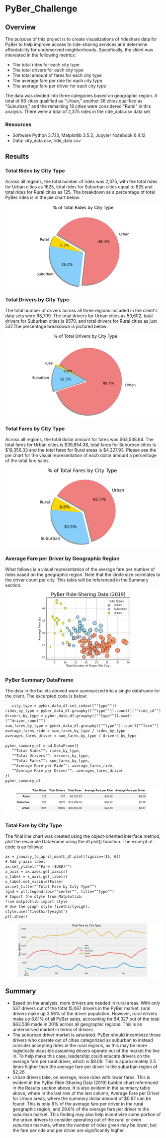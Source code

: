 # PyBer_Challenge
## Overview
The purpose of this project is to create visualizations of rideshare data for PyBer to help improve access to ride-sharing services and determine affordability for underserved neighborhoods. Specifically, the client was interested in the following metrics:
- The total rides for each city type
- The total drivers for each city type
- The total amount of fares for each city type
- The average fare per ride for each city type
- The average fare per driver for each city type<br />

The data was divided into three categories based on geographic region. A total of 66 cities qualified as "Urban," another 36 cities qualified as "Suburban," and the remaining 18 cities were considered "Rural" in this analysis. There were a total of 2,375 rides in the ride_data.csv data set
### Resources
- Software Python 3.7.13, Matplotlib 3.5.2, Jupyter Notebook 6.4.12
- Data: city_data.csv, ride_data.csv
## Results
### Total Rides by City Type
Across all regions, the total number of rides was 2,375, with the total rides for Urban cities as 1625, total rides for Suburban cities equal to 625 and total rides for Rural cities as 125. The breakdown as a percentage of total PyBer rides is in the pie chart below:<br />

![Chart 4](https://github.com/banasibb/PyBer_Challenge/blob/14d2de6b8cb327daaf58c95ffa0faef100c95097/Analysis/Pie%20total%20rides%20by%20city%20type.png)<br />

### Total Drivers by City Type
The total number of drivers across all three regions included in the client's data sets were 68,709. The total drivers for Urban cities as 59,602, total drivers for Suburban cities is 8570, and total drivers for Rural cities as just 537.The percentage breakdown is pictured below:<br />

![Chart 5](https://github.com/banasibb/PyBer_Challenge/blob/14d2de6b8cb327daaf58c95ffa0faef100c95097/Analysis/Pie%20Total%20Drivers%20by%20City%20Type.png)<br />
### Total Fares by City Type
Across all regions, the total dollar amount for fares was $63,538.64. The total fares for Urban cities is $39,854.38, total fares for Suburban cities is $19,356.33 and the total fares for Rural areas is $4,327.93. Please see the pie chart for the visual representation of each dollar amount a percentage of the total fare sales.<br />

   ![Chart 3](https://github.com/banasibb/PyBer_Challenge/blob/cd42bdcb23750da7497d19c461ccc46a7e6118d6/Analysis/Pie%20Total%20Fares%20by%20City%20Type.png)<br />

### Average Fare per Driver by Geographic Region
What follows is a visual representation of the average fare per number of rides based on the geographic region. Note that the circle size correlates to the driver count per city. This table will be referenced in the Summary section.
![Chart 6](https://github.com/banasibb/PyBer_Challenge/blob/7328bd752ce2a0ed202e223a0a5447b27fd347b7/Analysis/bubble%20ride%20sharing%20data%20averages%20reformatted.png)<br />


### PyBer Summary DataFrame
The data in the bullets aboved were summarized into a single dataframe for the client. The excerpted code is below:
 ```
    city_type = pyber_data_df.set_index([""type""])
rides_by_type = pyber_data_df.groupby([""type""]).count()[""ride_id""]
drivers_by_type = pyber_data_df.groupby([""type""]).sum()[""driver_count""]
sum_fares_by_type = pyber_data_df.groupby([""type""]).sum()[""fare""]
average_fares_ride = sum_fares_by_type / rides_by_type
averages_fares_driver = sum_fares_by_type / drivers_by_type

pyber_summary_df = pd.DataFrame({
    ""Total Rides"": rides_by_type,
    ""Total Drivers"": drivers_by_type,
    ""Total Fares"": sum_fares_by_type, 
    ""Average Fare per Ride"": average_fares_ride,
    ""Average Fare per Driver"": averages_fares_driver
})
pyber_summary_df
  ```
![Chart 1](https://github.com/banasibb/PyBer_Challenge/blob/b92c1f54bb98a4eb85f556feca867702e6d5be68/Analysis/pyber_summary_df.png)<br />
### Total Fare by City Type
The final line chart was created using the object-oriented interface method, plot the resample DataFrame using the df.plot() function. The excerpt of code is as follows:
 ```
ax = january_to_april_month_df.plot(figsize=(15, 6))
# Add y-axis label
ax.set_ylabel(""Fare ($USD)"")
x_axis = ax.axes.get_xaxis()
x_label = x_axis.get_label()
x_label.set_visible(False)
ax.set_title(""Total Fare by City Type"")
lgnd = plt.legend(loc=""center"", title=""type"")
# Import the style from Matplotlib.
from matplotlib import style
# Use the graph style fivethirtyeight.
style.use('fivethirtyeight')
plt.show()
  ```
![Chart 2](https://github.com/banasibb/PyBer_Challenge/blob/b92c1f54bb98a4eb85f556feca867702e6d5be68/Analysis/pyber_fare_summary.png)<br />


## Summary
- Based on the analysis, more drivers are needed in rural areas. With only 537 drivers out of the total 15,067 drivers in the PyBer market, rural drivers make up 3.56% of the driver population. However, rural drivers make up 6.81% of all PyBer sales, accounting for $4,327 out of the total $63,538 made in 2019 across all geographic regions. This is an underserved market in terms of drivers.
- The suburban driver market is saturated. PyBer should incentivize those drivers who operate out of cities categorized as suburban to instead consider accepting rides in the rural regions, as this may be more logistically plausible assuming drivers operate out of the market the live in. To help make this case, leadership could educate drivers on the average fare per rural driver, which is $8.06. This is approximately 2.5 times higher than the average fare per driver in the suburban region of $2.26. 
- Urban drivers take, on average, more rides with lower fares. This is evident in the PyBer Ride-Sharing Data (2019) bubble chart referenced in the Results section above. It is also evident in the summary table above, where in the last row of the last column, Average Fare per Driver for Urban areas, where the summary dollar amount of $0.67 can be found. This is only 8% of the average fare per driver in the rural geographic region, and 29.6% of the average fare per driver in the suburban market. This finding may also help incentivize some portion of the urban drivers to consider operating out of the rural or even suburban markets, where the number of rides given may be lower, but the fare per ride and per driver are significantly higher.
